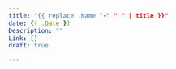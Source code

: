 ```yaml
---
title: "{{ replace .Name "-" " " | title }}"
date: {{ .Date }}
Description: ""
Link: []
draft: true

---
```

